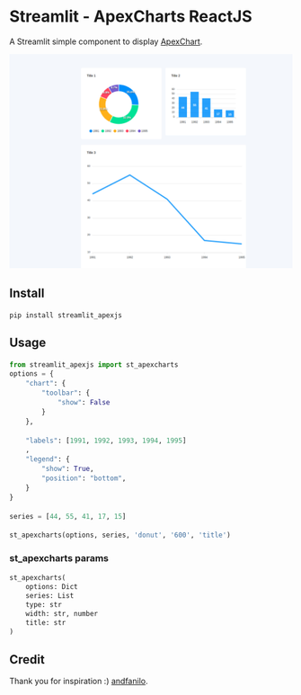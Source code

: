 # Streamlit - ApexCharts ReactJS

A Streamlit simple component to display [ApexChart](https://apexcharts.com/).

![](./img/demo2.png)

## Install

```shell script
pip install streamlit_apexjs
```

## Usage
```python
from streamlit_apexjs import st_apexcharts
options = {
    "chart": {
        "toolbar": {
            "show": False
        }
    },

    "labels": [1991, 1992, 1993, 1994, 1995]
    ,
    "legend": {
        "show": True,
        "position": "bottom",
    }
}

series = [44, 55, 41, 17, 15]

st_apexcharts(options, series, 'donut', '600', 'title')
```

### st_apexcharts params


```
st_apexcharts(
    options: Dict
    series: List
    type: str
    width: str, number
    title: str
)
```

## Credit
Thank you for inspiration :) [andfanilo](https://github.com/andfanilo).
